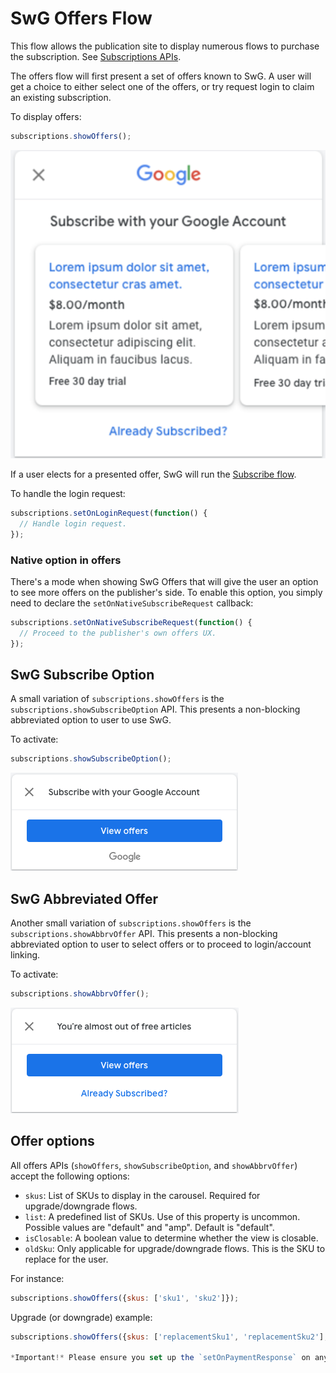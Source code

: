 <!---
Copyright 2018 The Subscribe with Google Authors. All Rights Reserved.

Licensed under the Apache License, Version 2.0 (the "License");
you may not use this file except in compliance with the License.
You may obtain a copy of the License at

     http://www.apache.org/licenses/LICENSE-2.0

Unless required by applicable law or agreed to in writing, software
distributed under the License is distributed on an "AS-IS" BASIS,
WITHOUT WARRANTIES OR CONDITIONS OF ANY KIND, either express or implied.
See the License for the specific language governing permissions and
limitations under the License.
-->

# SwG Offers Flow

This flow allows the publication site to display numerous flows to purchase the subscription. See [Subscriptions APIs](./core-apis.md).

The offers flow will first present a set of offers known to SwG. A user will get a choice to either select one of the offers, or try request login to claim an existing subscription.

To display offers:

```js
subscriptions.showOffers();
```
![Offer carousel](./img/offer-carousel.png)

If a user elects for a presented offer, SwG will run the [Subscribe flow](./subscribe-flow.md).

To handle the login request:

```js
subscriptions.setOnLoginRequest(function() {
  // Handle login request.
});
```




### Native option in offers

There's a mode when showing SwG Offers that will give the user an option to see more offers on the publisher's side. To enable this option, you simply need to declare the `setOnNativeSubscribeRequest` callback:

```js
subscriptions.setOnNativeSubscribeRequest(function() {
  // Proceed to the publisher's own offers UX.
});
```


## SwG Subscribe Option

A small variation of `subscriptions.showOffers` is the `subscriptions.showSubscribeOption` API. This presents a non-blocking abbreviated option to user to use SwG.

To activate:

```js
subscriptions.showSubscribeOption();
```
![Subscribe with Google option](./img/subscribe-with-google.png)

## SwG Abbreviated Offer

Another small variation of `subscriptions.showOffers` is the `subscriptions.showAbbrvOffer` API. This presents a non-blocking abbreviated option to user to select offers or to proceed to login/account linking.

To activate:

```js
subscriptions.showAbbrvOffer();
```

![Abbreviated offer](./img/abbreviated-offer.png)

## Offer options

All offers APIs (`showOffers`, `showSubscribeOption`, and `showAbbrvOffer`) accept the following options:

- `skus`: List of SKUs to display in the carousel. Required for upgrade/downgrade flows.
- `list`: A predefined list of SKUs. Use of this property is uncommon. Possible values are "default" and "amp". Default is "default".
- `isClosable`: A boolean value to determine whether the view is closable.
- `oldSku`: Only applicable for upgrade/downgrade flows. This is the SKU to replace for the user.

For instance:

```js
subscriptions.showOffers({skus: ['sku1', 'sku2']});
```

Upgrade (or downgrade) example:

```js
subscriptions.showOffers({skus: ['replacementSku1', 'replacementSku2'], oldSku: 'existingSkuToReplace'});

*Important!* Please ensure you set up the `setOnPaymentResponse` on any page where you accept purchases, not just before you call `subscribe` or `showOffers`. SwG client ensures it can recover subscriptions even when browsers unload pages. See [Subscribe flow](./subscribe-flow.md) for more details.

